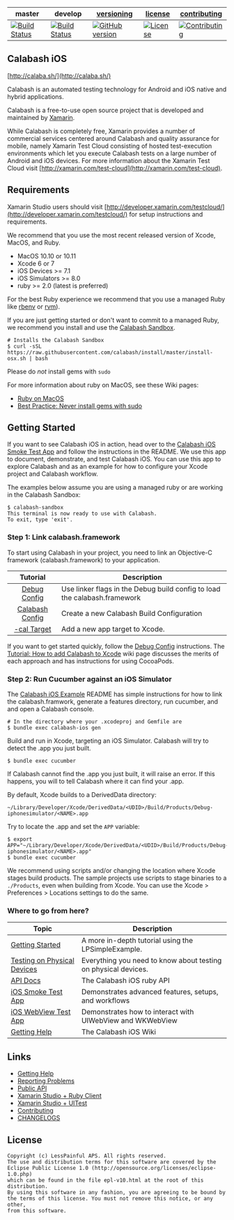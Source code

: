 | master  | develop | [versioning](VERSIONING.md) | [license](LICENSE) | [contributing](CONTRIBUTING.md)|
|---------|---------|-----------------------------|--------------------|--------------------------------|
|[![Build Status](https://travis-ci.org/calabash/calabash-ios.svg?branch=master)](https://travis-ci.org/calabash/calabash-ios)| [![Build Status](https://travis-ci.org/calabash/calabash-ios.svg?branch=develop)](https://travis-ci.org/calabash/calabash-ios-server)| [![GitHub version](https://badge.fury.io/gh/calabash%2Fcalabash-ios.svg)](http://badge.fury.io/gh/calabash%2Fcalabash-ios) |[![License](https://img.shields.io/badge/licence-Eclipse-blue.svg)](http://opensource.org/licenses/EPL-1.0) | [![Contributing](https://img.shields.io/badge/contrib-gitflow-orange.svg)](https://www.atlassian.com/git/tutorials/comparing-workflows/gitflow-workflow/)|

## Calabash iOS

[http://calaba.sh/](http://calaba.sh/)

Calabash is an automated testing technology for Android and iOS native and hybrid applications.

Calabash is a free-to-use open source project that is developed and maintained by [Xamarin](http://xamarin.com).

While Calabash is completely free, Xamarin provides a number of commercial services centered around Calabash and quality assurance for mobile, namely Xamarin Test Cloud consisting of hosted test-execution environments which let you execute Calabash tests on a large number of Android and iOS devices.  For more information about the Xamarin Test Cloud visit [http://xamarin.com/test-cloud](http://xamarin.com/test-cloud).

## Requirements

Xamarin Studio users should visit [http://developer.xamarin.com/testcloud/](http://developer.xamarin.com/testcloud/) for setup instructions and requirements.

We recommend that you use the most recent released version of Xcode, MacOS, and Ruby.

* MacOS 10.10 or 10.11
* Xcode 6 or 7
* iOS Devices >= 7.1
* iOS Simulators >= 8.0
* ruby >= 2.0 (latest is preferred)

For the best Ruby experience we recommend that you use a managed Ruby
like [rbenv](https://github.com/sstephenson/rbenv) or [rvm](https://rvm.io/)).

If you are just getting started or don't want to commit to a managed Ruby, we
recommend you install and use the [Calabash Sandbox](https://github.com/calabash/install).

```
# Installs the Calabash Sandbox
$ curl -sSL https://raw.githubusercontent.com/calabash/install/master/install-osx.sh | bash
```

Please do *not* install gems with `sudo`

For more information about ruby on MacOS, see these Wiki pages:

* [Ruby on MacOS](https://github.com/calabash/calabash-ios/wiki/Ruby-on-MacOS)
* [Best Practice: Never install gems with sudo](https://github.com/calabash/calabash-ios/wiki/Best-Practice%3A--Never-install-gems-with-sudo)

## Getting Started

If you want to see Calabash iOS in action, head over to the [Calabash iOS Smoke Test App](https://github.com/calabash/ios-smoke-test-app) and follow the instructions in the README.  We use this app to document, demonstrate, and test Calabash iOS.  You can use this app to explore Calabash and as an example for how to configure your Xcode project and Calabash workflow.

The examples below assume you are using a managed ruby or are working in the Calabash
Sandbox:

```
$ calabash-sandbox
This terminal is now ready to use with Calabash.
To exit, type 'exit'.
```

### Step 1: Link calabash.framework

To start using Calabash in your project, you need to link an Objective-C framework (calabash.framework) to your application.

|Tutorial|Description|
|:--------:|-----------|
|[Debug Config](https://github.com/calabash/calabash-ios/wiki/Tutorial%3A-Link-Calabash-in-Debug-config) | Use linker flags in the Debug build config to load the calabash.framework |
|[Calabash Config](https://github.com/calabash/calabash-ios/wiki/Tutorial%3A-Calabash-config) | Create a new Calabash Build Configuration |
|[-cal Target](https://github.com/calabash/calabash-ios/wiki/Tutorial%3A--Creating-a-cal-Target) | Add a new app target to Xcode.|

If you want to get started quickly, follow the [Debug Config](https://github.com/calabash/calabash-ios/wiki/Tutorial%3A-Link-Calabash-in-Debug-config) instructions.  The [Tutorial: How to add Calabash to Xcode](https://github.com/calabash/calabash-ios/wiki/Tutorial%3A-How-to-add-Calabash-to-Xcode) wiki page discusses the merits of each approach and has instructions for using CocoaPods.

### Step 2: Run Cucumber against an iOS Simulator

The [Calabash iOS Example](https://github.com/calabash/calabash-ios-example) README has simple instructions for how to link the calabash.framwork, generate a features directory, run cucumber, and and open a Calabash console.

```
# In the directory where your .xcodeproj and Gemfile are
$ bundle exec calabash-ios gen
```

Build and run in Xcode, targeting an iOS Simulator.  Calabash will try to detect the .app you just built.

```
$ bundle exec cucumber
```

If Calabash cannot find the .app you just built, it will raise an error.  If this happens, you will to tell Calabash where it can find your .app.

By default, Xcode builds to a DerivedData directory:

```
~/Library/Developer/Xcode/DerivedData/<UDID>/Build/Products/Debug-iphonesimulator/<NAME>.app
```

Try to locate the .app and set the `APP` variable:

```
$ export APP="~/Library/Developer/Xcode/DerivedData/<UDID>/Build/Products/Debug-iphonesimulator/<NAME>.app"
$ bundle exec cucumber
```

We recommend using scripts and/or changing the location where Xcode stages build products.  The sample projects use scripts to stage binaries to a `./Products`, even when building from Xcode.  You can use the Xcode > Preferences > Locations settings to do the same.

### Where to go from here?

| Topic | Description |
|-------|-------------|
| [Getting Started](https://github.com/calabash/calabash-ios/wiki/Getting-Started) | A more in-depth tutorial using the LPSimpleExample. |
| [Testing on Physical Devices](https://github.com/calabash/calabash-ios/wiki/Testing-on-Physical-Devices) | Everything you need to know about testing on physical devices. |
| [API Docs](http://calabashapi.xamarin.com/ios) | The Calabash iOS ruby API |
| [iOS Smoke Test App](https://github.com/calabash/ios-smoke-test-app) | Demonstrates advanced features, setups, and workflows|
| [iOS WebView Test App](https://github.com/calabash/ios-webview-test-app) | Demonstrates how to interact with UIWebView and WKWebView|
| [Getting Help](https://github.com/calabash/calabash-ios/wiki) | The Calabash iOS Wiki |

## Links

* [Getting Help](https://github.com/calabash/calabash-ios/wiki#getting-help)
* [Reporting Problems](https://github.com/calabash/calabash-ios/wiki#reporting-problems)
* [Public API](http://calabashapi.xamarin.com/ios/)
* [Xamarin Studio + Ruby Client](http://developer.xamarin.com/guides/testcloud/calabash/configuring/)
* [Xamarin Studio + UITest](http://developer.xamarin.com/guides/testcloud/uitest/)
* [Contributing](CONTRIBUTING.md)
* [CHANGELOGS](https://github.com/calabash/calabash-ios/tree/master/changelog)

## License

```
Copyright (c) LessPainful APS. All rights reserved.
The use and distribution terms for this software are covered by the
Eclipse Public License 1.0 (http://opensource.org/licenses/eclipse-1.0.php)
which can be found in the file epl-v10.html at the root of this distribution.
By using this software in any fashion, you are agreeing to be bound by
the terms of this license. You must not remove this notice, or any other,
from this software.
```
